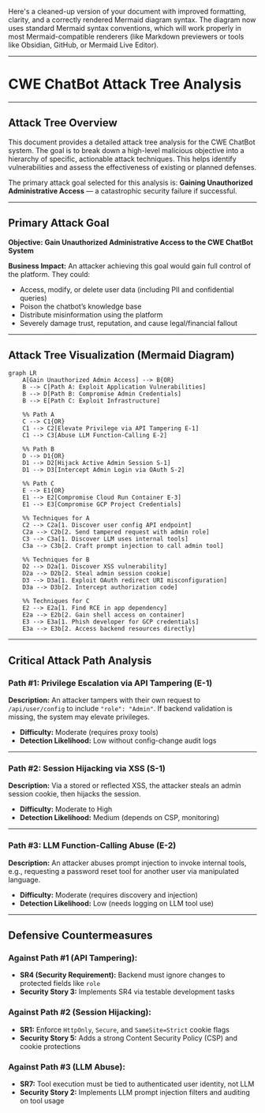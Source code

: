 Here's a cleaned-up version of your document with improved formatting, clarity, and a correctly rendered Mermaid diagram syntax. The diagram now uses standard Mermaid syntax conventions, which will work properly in most Mermaid-compatible renderers (like Markdown previewers or tools like Obsidian, GitHub, or Mermaid Live Editor).

---

# **CWE ChatBot Attack Tree Analysis**

---

## **Attack Tree Overview**

This document provides a detailed attack tree analysis for the CWE ChatBot system. The goal is to break down a high-level malicious objective into a hierarchy of specific, actionable attack techniques. This helps identify vulnerabilities and assess the effectiveness of existing or planned defenses.

The primary attack goal selected for this analysis is: **Gaining Unauthorized Administrative Access** — a catastrophic security failure if successful.

---

## **Primary Attack Goal**

**Objective:** **Gain Unauthorized Administrative Access to the CWE ChatBot System**

**Business Impact:**
An attacker achieving this goal would gain full control of the platform. They could:

* Access, modify, or delete user data (including PII and confidential queries)
* Poison the chatbot’s knowledge base
* Distribute misinformation using the platform
* Severely damage trust, reputation, and cause legal/financial fallout

---

## **Attack Tree Visualization (Mermaid Diagram)**

```mermaid
graph LR
    A[Gain Unauthorized Admin Access] --> B{OR}
    B --> C[Path A: Exploit Application Vulnerabilities]
    B --> D[Path B: Compromise Admin Credentials]
    B --> E[Path C: Exploit Infrastructure]

    %% Path A
    C --> C1{OR}
    C1 --> C2[Elevate Privilege via API Tampering E-1]
    C1 --> C3[Abuse LLM Function-Calling E-2]

    %% Path B
    D --> D1{OR}
    D1 --> D2[Hijack Active Admin Session S-1]
    D1 --> D3[Intercept Admin Login via OAuth S-2]

    %% Path C
    E --> E1{OR}
    E1 --> E2[Compromise Cloud Run Container E-3]
    E1 --> E3[Compromise GCP Project Credentials]

    %% Techniques for A
    C2 --> C2a[1. Discover user config API endpoint]
    C2a --> C2b[2. Send tampered request with admin role]
    C3 --> C3a[1. Discover LLM uses internal tools]
    C3a --> C3b[2. Craft prompt injection to call admin tool]

    %% Techniques for B
    D2 --> D2a[1. Discover XSS vulnerability]
    D2a --> D2b[2. Steal admin session cookie]
    D3 --> D3a[1. Exploit OAuth redirect URI misconfiguration]
    D3a --> D3b[2. Intercept authorization code]

    %% Techniques for C
    E2 --> E2a[1. Find RCE in app dependency]
    E2a --> E2b[2. Gain shell access on container]
    E3 --> E3a[1. Phish developer for GCP credentials]
    E3a --> E3b[2. Access backend resources directly]
```

---

## **Critical Attack Path Analysis**

### **Path #1: Privilege Escalation via API Tampering (E-1)**

**Description:**
An attacker tampers with their own request to `/api/user/config` to include `"role": "Admin"`. If backend validation is missing, the system may elevate privileges.

* **Difficulty:** Moderate (requires proxy tools)
* **Detection Likelihood:** Low without config-change audit logs

---

### **Path #2: Session Hijacking via XSS (S-1)**

**Description:**
Via a stored or reflected XSS, the attacker steals an admin session cookie, then hijacks the session.

* **Difficulty:** Moderate to High
* **Detection Likelihood:** Medium (depends on CSP, monitoring)

---

### **Path #3: LLM Function-Calling Abuse (E-2)**

**Description:**
An attacker abuses prompt injection to invoke internal tools, e.g., requesting a password reset tool for another user via manipulated language.

* **Difficulty:** Moderate (requires discovery and injection)
* **Detection Likelihood:** Low (needs logging on LLM tool use)

---

## **Defensive Countermeasures**

### **Against Path #1 (API Tampering):**

* **SR4 (Security Requirement):** Backend must ignore changes to protected fields like `role`
* **Security Story 3:** Implements SR4 via testable development tasks

### **Against Path #2 (Session Hijacking):**

* **SR1:** Enforce `HttpOnly`, `Secure`, and `SameSite=Strict` cookie flags
* **Security Story 5:** Adds a strong Content Security Policy (CSP) and cookie protections

### **Against Path #3 (LLM Abuse):**

* **SR7:** Tool execution must be tied to authenticated user identity, not LLM
* **Security Story 2:** Implements LLM prompt injection filters and auditing on tool usage
